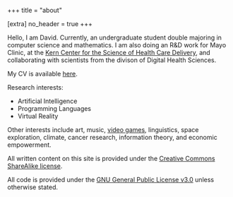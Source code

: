 +++
title = "about"

[extra]
no_header = true
+++

Hello, I am David. Currently, an undergraduate student double majoring in
computer science and mathematics. I am also doing an R&D work for Mayo Clinic, at the
[Kern Center for the Science of Health Care Delivery](https://www.mayo.edu/research/centers-programs/robert-d-patricia-e-kern-center-science-health-care-delivery/about),
and collaborating with scientists from the divison of Digital Health Sciences.

My CV is available [here](cv.pdf).

Research interests:

- Artificial Intelligence
- Programming Languages
- Virtual Reality

Other interests include art, music, [video games](https://www.davidoniani.com/gaming),
linguistics, space exploration, climate, cancer research, information theory,
and economic empowerment.

All written content on this site is provided under the
[Creative Commons ShareAlike license](https://creativecommons.org/licenses/by-sa/2.5/).

All code is provided under the
[GNU General Public License v3.0](https://www.gnu.org/licenses/gpl-3.0.en.html)
unless otherwise stated.
